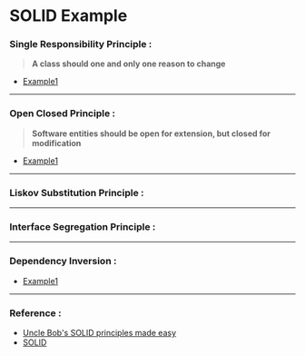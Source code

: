 # SOLID Example

### Single Responsibility Principle :
> **A class should one and only one reason to change**


- [Example1](SingleResponsibility/srp_exp1.py)
---

### Open Closed Principle :
> **Software entities should  be open for extension, but closed for modification**
- [Example1](OpenClosed/ocp_exp1.py)
---

### Liskov Substitution Principle :

--- 
### Interface Segregation Principle :

---
### Dependency Inversion :
- [Example1](DependencyInversion/di_exp1.py)

---
### Reference :
- [Uncle Bob's SOLID principles made easy](https://www.youtube.com/watch?v=pTB30aXS77U)
- [SOLID](https://www.youtube.com/watch?v=inf7AaZWJcY&t=625s)